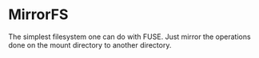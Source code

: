 # MirrorFS
The simplest filesystem one can do with FUSE. Just mirror the operations done on the mount directory to another directory.

